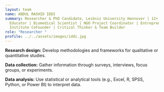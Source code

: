 ```yaml
---
layout: team
name: ABDUL RASHID IDDI
summary: Researcher & PhD Candidate, Leibniz University Hannover | 12+ Years
  Educator | Biomedical Scientist | NGO Project Coordinator | Entrepreneur &
  Institute CoFounder | Critical Thinker & Team Builder
role: "Researcher "
profile: ../../assets/images/iddi.jpg
---
```


**Research design:** Develop methodologies and frameworks for qualitative or quantitative studies.


**Data collection:** Gather information through surveys, interviews, focus groups, or experiments.


**Data analysis:** Use statistical or analytical tools (e.g., Excel, R, SPSS, Python, or Power BI) to interpret data.
